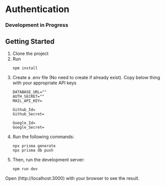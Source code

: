 # Authentication
### Development in Progress

## Getting Started

1. Clone the project
2. Run
   ```
   npm install
   ```
4. Create a .env file (No need to create if already exist).
   Copy below thing with your appropriate API keys
   ```
   DATABASE_URL=""
   AUTH_SECRET=""
   MAIL_API_KEY=

   Github_Id=
   Github_Secret=

   Google_Id=
   Google_Secret=
   ```
5. Run the following commands:
   ```
   npx prisma generate
   npx prisma db push
   ```   
6. Then, run the development server:
   ```
   npm run dev
   ```

Open (http://localhost:3000) with your browser to see the result.
